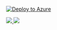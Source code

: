 [![Deploy to Azure](http://azuredeploy.net/deploybutton.png)](https://portal.azure.com/#create/Microsoft.Template/uri/https%3A%2F%2Fraw.githubusercontent.com%2FVSChina%2Fiot-hub-e2e-diagnostic%2Fmaster%2Fazuredeploy.json)

<a href="https://portal.azure.com/#create/Microsoft.Template/uri/https%3A%2F%2Fraw.githubusercontent.com%2FVSChina%2Fiot-hub-e2e-diagnostic%2Fexisting_HUB_SA_AI%2Fazuredeploy.json" target="_blank">
    <img src="http://azuredeploy.net/deploybutton.png"/>
</a>
<a href="http://armviz.io/#/?load=https%3A%2F%2Fraw.githubusercontent.com%2FVSChina%2Fiot-hub-e2e-diagnostic%2Fexisting_HUB_SA_AI%2Fazuredeploy.json" target="_blank">
    <img src="http://armviz.io/visualizebutton.png"/>
</a>